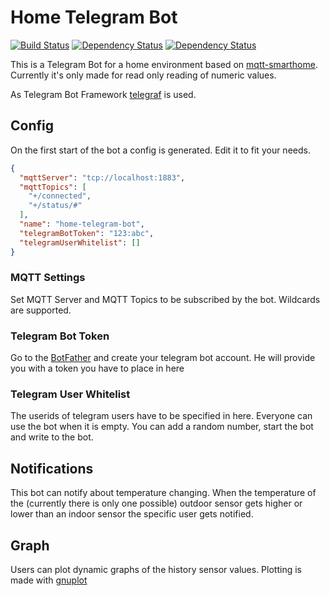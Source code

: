 # Home Telegram Bot

[![Build Status](https://travis-ci.org/EdJoPaTo/home-telegram-bot.svg?branch=master)](https://travis-ci.org/EdJoPaTo/home-telegram-bot)
[![Dependency Status](https://david-dm.org/edjopato/home-telegram-bot/status.svg)](https://david-dm.org/edjopato/home-telegram-bot)
[![Dependency Status](https://david-dm.org/edjopato/home-telegram-bot/dev-status.svg)](https://david-dm.org/edjopato/home-telegram-bot?type=dev)

This is a Telegram Bot for a home environment based on [mqtt-smarthome](https://github.com/mqtt-smarthome/mqtt-smarthome).
Currently it's only made for read only reading of numeric values.

As Telegram Bot Framework [telegraf](https://github.com/telegraf/telegraf) is used.

## Config

On the first start of the bot a config is generated.
Edit it to fit your needs.

```json
{
  "mqttServer": "tcp://localhost:1883",
  "mqttTopics": [
    "+/connected",
    "+/status/#"
  ],
  "name": "home-telegram-bot",
  "telegramBotToken": "123:abc",
  "telegramUserWhitelist": []
}

```

### MQTT Settings

Set MQTT Server and MQTT Topics to be subscribed by the bot.
Wildcards are supported.

### Telegram Bot Token

Go to the [BotFather](https://t.me/botfather) and create your telegram bot account.
He will provide you with a token you have to place in here

### Telegram User Whitelist

The userids of telegram users have to be specified in here.
Everyone can use the bot when it is empty.
You can add a random number, start the bot and write to the bot.

## Notifications

This bot can notify about temperature changing.
When the temperature of the (currently there is only one possible) outdoor sensor gets higher or lower than an indoor sensor the specific user gets notified.

## Graph

Users can plot dynamic graphs of the history sensor values.
Plotting is made with [gnuplot](http://gnuplot.info/)

